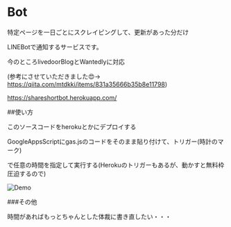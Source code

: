 # Bot

特定ページを一日ごとにスクレイピングして、更新があった分だけ

LINEBotで通知するサービスです。

今のところlivedoorBlogとWantedlyに対応

(参考にさせていただきました😍→　https://qiita.com/mtdkki/items/831a35666b35b8e11798)


https://shareshortbot.herokuapp.com/ 


##使い方

このソースコードをherokuとかにデプロイする

GoogleAppsScriptにgas.jsのコードをそのまま貼り付けて、トリガー(時計のマーク)

で任意の時間を指定して実行する(Herokuのトリガーもあるが、動かすと無料枠圧迫するので)

![Demo](https://user-images.githubusercontent.com/34805754/42837630-96ea96a8-8a39-11e8-93a9-d6a3088e503d.png)

###その他

時間があればもっとちゃんとした体裁に書き直したい・・・